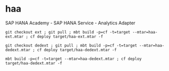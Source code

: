 haa
===

SAP HANA Academy - SAP HANA Service - Analytics Adapter

```
git checkout ext ; git pull ; mbt build -p=cf -t=target --mtar=haa-ext.mtar ; cf deploy target/haa-ext.mtar -f

git checkout dedext ; git pull ; mbt build -p=cf -t=target --mtar=haa-dedext.mtar ; cf deploy target/haa-dedext.mtar -f

mbt build -p=cf -t=target --mtar=haa-dedext.mtar ; cf deploy target/haa-dedext.mtar -f

```
